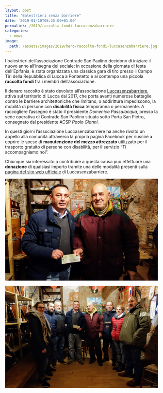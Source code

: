 ```yaml
---
layout: post
title: "Balestrieri senza barriere"
date: '2019-01-10T08:25:00+01:00'
permalink: /2019/raccolta-fondi-luccasenzabarriere
categories:
  - news
image:
  path: /assets/images/2019/hero/raccolta-fondi-luccasenzabarriere.jpg
---
```


I balestrieri dell’associazione Contrade San Paolino decidono di iniziare il nuovo anno all’insegna del sociale: in occasione della giornata di festa dell’Epifania, è stata organizzata una classica gara di tiro presso il Campo Tiri della Repubblica di Lucca a Pontetetto e al contempo una piccola **raccolta fondi** fra i membri dell’associazione.

Il denaro raccolto è stato devoluto all’associazione [Luccasenzabarriere](http://www.luccasenzabarriere.org/), attiva sul territorio di Lucca dal 2017, che porta avanti numerose battaglie contro le barriere architettoniche che limitano, o addirittura impediscono, la mobilità di persone con **disabilità fisica** temporanea o permanente.
A raccogliere l’assegno è stato il presidente *Domenico Passalacqua*, presso la sede operativa di Contrade San Paolino situata sotto Porta San Pietro, consegnato dal presidente ACSP *Paolo Gianni*.

In questi giorni l’associazione Luccasenzabarriere ha anche rivolto un appello alla comunità attraverso la propria pagina Facebook per riuscire a coprire le spese di **manutenzione del mezzo attrezzato** utilizzato per il trasporto gratuito di persone con disabilità, per il servizio “Ti accompagniamo noi”.

Chiunque sia interessato a contribuire a questa causa può effettuare una **donazione** di qualsiasi importo tramite una delle modalità presenti sulla [pagina del sito web ufficiale](http://www.luccasenzabarriere.org/sostienici/) di Luccasenzabarriere.

![donazione luccasenzabarriere](/assets/images/2019/raccolta-senza-barriere/DSC06030.JPG)

![donazione luccasenzabarriere](/assets/images/2019/raccolta-senza-barriere/DSC06035.JPG)
